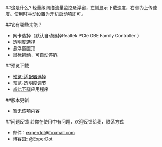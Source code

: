 ##这是什么?
轻量级网络流量监控悬浮窗，左侧显示下载速度，右侧为上传速度。使用时手动设置为开机启动项即可。

##它有哪些功能？
* 网卡选择（默认自动选择Realtek PCIe GBE Family Controller ）
* 透明度选择
* 悬浮窗置顶
* 鼠标拖动，可自动停靠

##预览下载
* [预览-适配器选择](https://raw.githubusercontent.com/experdot/ExperDot.NetSpeedMonitor/master/Preview_Adapter.jpg)
* [预览-透明度调节](https://raw.githubusercontent.com/experdot/ExperDot.NetSpeedMonitor/master/Preview_Transparent.jpg)
* [点此下载](https://github.com/experdot/ExperDot.NetSpeedMonitor/blob/master/Application/NetSpeedMonitor.exe?raw=true)应用程序

##版本更新
* 暂无该项内容

##问题反馈
若你在使用中有问题，欢迎反馈给我，联系方式

* 邮件：experdot@foxmail.com
* 博客园: [@ExperDot](http://www.cnblogs.com/experdot/)
